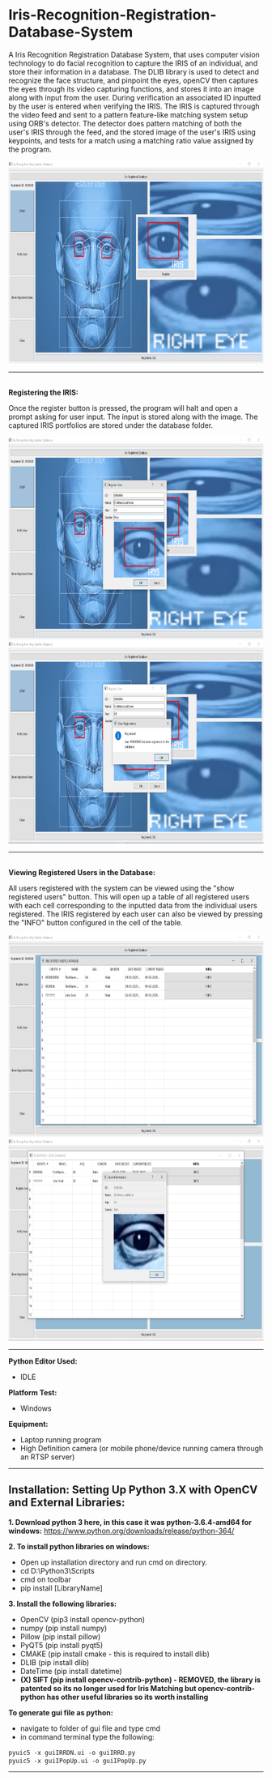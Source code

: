 # Iris-Recognition-Registration-Database-System

A Iris Recognition Registration Database System, that uses computer vision technology to do facial recognition to capture the IRIS of an individual, and store their information in a database. The DLIB library is used to detect and recognize the face structure, and pinpoint the eyes, openCV then captures the eyes through its video capturing functions, and stores it into an image along with input from the user. During verification an associated ID inputted by the user is entered when verifying the IRIS. The IRIS is captured through the video feed and sent to a pattern feature-like matching system setup using ORB's detector. The detector does pattern matching of both the user's IRIS through the feed, and the stored image of the user's IRIS using keypoints, and tests for a match using a matching ratio value assigned by the program.

<img src="Screenshots/screen1.png"  height="400" />


<hr>


<br /> <b> Registering the IRIS:  </b>

Once the register button is pressed, the program will halt and open a prompt asking for user input. The input is stored along with the image. The captured IRIS portfolios are stored under the database folder.

<img src="Screenshots/screen2.png"  height="400" />
<img src="Screenshots/screen3.png"  height="400" />

<hr>


<br /> <b> Viewing Registered Users in the Database:  </b>

All users registered with the system can be viewed using the "show registered users" button. This will open up a table of all registered users with each cell corresponding to the inputted data from the individual users registered. The IRIS registered by each user can also be viewed by pressing the "INFO" button configured in the cell of the table.

<img src="Screenshots/screen4.png"  height="400" />
<img src="Screenshots/screen5.png"  height="400" />

<hr>

<strong> Python Editor Used:  </strong>
<ul>
 	<li> IDLE </li>
</ul>

<strong> Platform Test:  </strong>
<ul>
 	<li> Windows </li>
</ul>

<strong> Equipment: </strong>
<ul>
 	<li> Laptop running program </li>
 	<li> High Definition camera (or mobile phone/device running camera through an RTSP server) 	</li>
</ul>


<hr>

<h2>Installation: Setting Up Python 3.X with OpenCV and External Libraries:</h2>

<strong>1. Download python 3 here, in this case it was python-3.6.4-amd64 for windows:</strong>
https://www.python.org/downloads/release/python-364/

<strong> 2. To install python libraries on windows: </strong>
<ul>
 	<li> Open up installation directory and run cmd on directory. 	</li>
 	<li> cd D:\Python3\Scripts 	</li>
 	<li> cmd on toolbar 	</li>
 	<li> pip install [LibraryName] 	</li>
</ul>

<strong> 3. Install the following libraries: </strong>
<ul>
 	<li> OpenCV (pip3 install opencv-python) 	</li>
 	<li> numpy (pip install numpy) 	</li>
 	<li> Pillow (pip install pillow) 	</li>
 	<li> PyQT5 (pip install pyqt5) 	</li>
 	<li> CMAKE (pip install cmake - this is required to install dlib) 	</li>
 	<li> DLIB (pip install dlib) 	</li>
 	<li> DateTime (pip install datetime) 	</li>
 <li> <b>(X) SIFT (pip install opencv-contrib-python) - REMOVED, the library is patented so its no longer used for Iris Matching but opencv-contrib-python has other useful libraries so its worth installing
	</b> </li>
</ul>


<strong> To generate gui file as python: </strong>
<ul>
 	<li> navigate to folder of gui file and type cmd </li>
 	<li> in command terminal type the following: 	</li>
</ul>

	
 	pyuic5 -x guiIRRDN.ui -o guiIRRD.py
	pyuic5 -x guiIPopUp.ui -o guiIPopUp.py
	
<hr>

